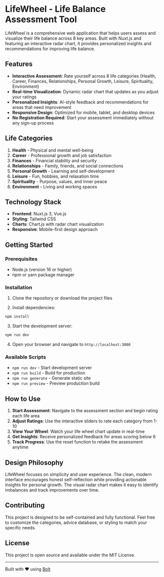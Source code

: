 # LifeWheel - Life Balance Assessment Tool

LifeWheel is a comprehensive web application that helps users assess and visualize their life balance across 8 key areas. Built with Nuxt.js and featuring an interactive radar chart, it provides personalized insights and recommendations for improving life balance.

## Features

- **Interactive Assessment**: Rate yourself across 8 life categories (Health, Career, Finances, Relationships, Personal Growth, Leisure, Spirituality, Environment)
- **Real-time Visualization**: Dynamic radar chart that updates as you adjust your ratings
- **Personalized Insights**: AI-style feedback and recommendations for areas that need improvement
- **Responsive Design**: Optimized for mobile, tablet, and desktop devices
- **No Registration Required**: Start your assessment immediately without any sign-up process

## Life Categories

1. **Health** - Physical and mental well-being
2. **Career** - Professional growth and job satisfaction
3. **Finances** - Financial stability and security
4. **Relationships** - Family, friends, and social connections
5. **Personal Growth** - Learning and self-development
6. **Leisure** - Fun, hobbies, and relaxation time
7. **Spirituality** - Purpose, values, and inner peace
8. **Environment** - Living and working spaces

## Technology Stack

- **Frontend**: Nuxt.js 3, Vue.js
- **Styling**: Tailwind CSS
- **Charts**: Chart.js with radar chart visualization
- **Responsive**: Mobile-first design approach

## Getting Started

### Prerequisites

- Node.js (version 16 or higher)
- npm or yarn package manager

### Installation

1. Clone the repository or download the project files

2. Install dependencies:
```bash
npm install
```

3. Start the development server:
```bash
npm run dev
```

4. Open your browser and navigate to `http://localhost:3000`

### Available Scripts

- `npm run dev` - Start development server
- `npm run build` - Build for production
- `npm run generate` - Generate static site
- `npm run preview` - Preview production build

## How to Use

1. **Start Assessment**: Navigate to the assessment section and begin rating each life area
2. **Adjust Ratings**: Use the interactive sliders to rate each category from 1-10
3. **View Your Wheel**: Watch your life wheel chart update in real-time
4. **Get Insights**: Receive personalized feedback for areas scoring below 6
5. **Track Progress**: Use the reset function to retake the assessment anytime

## Design Philosophy

LifeWheel focuses on simplicity and user experience. The clean, modern interface encourages honest self-reflection while providing actionable insights for personal growth. The visual radar chart makes it easy to identify imbalances and track improvements over time.

## Contributing

This project is designed to be self-contained and fully functional. Feel free to customize the categories, advice database, or styling to match your specific needs.

## License

This project is open source and available under the MIT License.

---

Built with ❤️ using [Bolt](https://bolt.new)